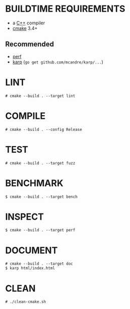 # BUILDTIME REQUIREMENTS

* a [C++](https://www.cplusplus.com/) compiler
* [cmake](https://cmake.org/) 3.4+

## Recommended

* [perf](https://perf.wiki.kernel.org/index.php/Main_Page)
* [karp](https://github.com/mcandre/karp) (`go get github.com/mcandre/karp/...`)

# LINT

```console
# cmake --build . --target lint
```

# COMPILE

```console
# cmake --build . --config Release
```

# TEST

```console
# cmake --build . --target fuzz
```

# BENCHMARK

```console
$ cmake --build . --target bench
```

# INSPECT

```console
$ cmake --build . --target perf
```

# DOCUMENT

```console
# cmake --build . --target doc
$ karp html/index.html
```

# CLEAN

```console
# ./clean-cmake.sh
```
